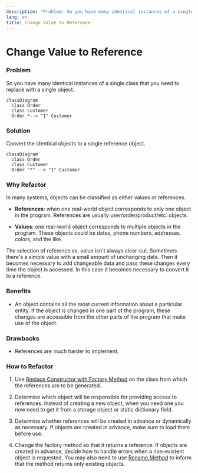 ```yaml
---
description: "Problem: So you have many identical instances of a single class that you need to replace with a single object. Solution: Convert the identical objects to a single reference object."
lang: en
title: Change Value to Reference
---
```

# Change Value to Reference

### Problem

So you have many identical instances of a single class that you need to replace with a single object.

```mermaid
classDiagram
  class Order
  class Customer
  Order *--> "1" Customer
```

### Solution

Convert the identical objects to a single reference object.

```mermaid
classDiagram
  class Order
  class Customer
  Order "*" --> "1" Customer
```

### Why Refactor

In many systems, objects can be classified as either values or
references.

-   **References**: when one real-world object corresponds to only one
    object in the program. References are usually
    user/order/product/etc. objects.

-   **Values**: one real-world object corresponds to multiple objects in
    the program. These objects could be dates, phone numbers, addresses,
    colors, and the like.

The selection of reference vs. value isn't always clear-cut. Sometimes
there's a simple value with a small amount of unchanging data. Then it
becomes necessary to add changeable data and pass these changes every
time the object is accessed. In this case it becomes necessary to
convert it to a reference.

### Benefits

-   An object contains all the most current information about a
    particular entity. If the object is changed in one part of the
    program, these changes are accessible from the other parts of the
    program that make use of the object.

### Drawbacks

-   References are much harder to implement.

### How to Refactor

1.  Use [Replace Constructor with Factory
    Method](/replace-constructor-with-factory-method) on the class from
    which the references are to be generated.

2.  Determine which object will be responsible for providing access to
    references. Instead of creating a new object, when you need one you
    now need to get it from a storage object or static dictionary field.

3.  Determine whether references will be created in advance or
    dynamically as necessary. If objects are created in advance, make
    sure to load them before use.

4.  Change the factory method so that it returns a reference. If objects
    are created in advance, decide how to handle errors when a
    non-existent object is requested. You may also need to use [Rename
    Method](/rename-method) to inform that the method returns only
    existing objects.
